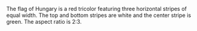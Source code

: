 The flag of Hungary is a red tricolor featuring three horizontal stripes of equal width. The top and bottom stripes are white and the center stripe is green. The aspect ratio is 2:3.